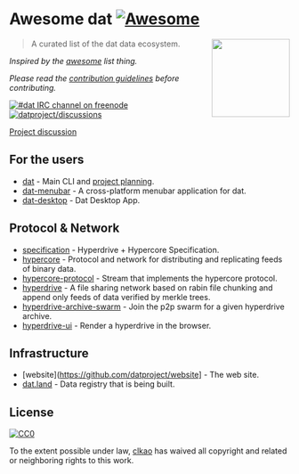 # Awesome dat [![Awesome](https://cdn.rawgit.com/sindresorhus/awesome/d7305f38d29fed78fa85652e3a63e154dd8e8829/media/badge.svg)](https://github.com/sindresorhus/awesome)

[<img src="http://dat-data.com/static/img/dat-data.png" align="right" width="140">](https://dat-data.com)

> A curated list of the dat data ecosystem.

*Inspired by the [awesome](https://github.com/sindresorhus/awesome) list thing.*

*Please read the [contribution guidelines](contributing.md) before contributing.*

[![#dat IRC channel on freenode](https://img.shields.io/badge/irc%20channel-%23dat%20on%20freenode-blue.svg)](http://webchat.freenode.net/?channels=dat)
[![datproject/discussions](https://badges.gitter.im/Join%20Chat.svg)](https://gitter.im/datproject/discussions?utm_source=badge&utm_medium=badge&utm_campaign=pr-badge&utm_content=badge)

[Project discussion](https://github.com/datproject/discussions/issues)

## For the users

- [dat](https://github.com/maxogden/dat) - Main CLI and [project planning](https://github.com/maxogden/dat/issues).
- [dat-menubar](https://github.com/karissa/dat-menubar) - A cross-platform menubar application for dat.
- [dat-desktop](https://github.com/juliangruber/dat-desktop) - Dat Desktop App.

## Protocol & Network

- [specification](https://github.com/datproject/docs/blob/master/hyperdrive.md) - Hyperdrive + Hypercore Specification.
- [hypercore](https://github.com/mafintosh/hypercore) - Protocol and network for distributing and replicating feeds of binary data.
- [hypercore-protocol](https://github.com/mafintosh/hypercore-protocol) - Stream that implements the hypercore protocol.
- [hyperdrive](https://github.com/mafintosh/hyperdrive) - A file sharing network based on rabin file chunking and append only feeds of data verified by merkle trees.
- [hyperdrive-archive-swarm](https://github.com/karissa/hyperdrive-archive-swarm) - Join the p2p swarm for a given hyperdrive archive.
- [hyperdrive-ui](https://github.com/karissa/hyperdrive-ui) - Render a hyperdrive in the browser.

## Infrastructure

- [website](https://github.com/datproject/website] - The web site.
- [dat.land](https://github.com/datland) - Data registry that is being built.

## License

[![CC0](http://mirrors.creativecommons.org/presskit/buttons/88x31/svg/cc-zero.svg)](https://creativecommons.org/publicdomain/zero/1.0/)

To the extent possible under law, [clkao](https://github.com/clkao) has waived all copyright and related or neighboring rights to this work.
